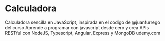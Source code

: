 # Calculadora
Calculadora sencilla en JavaScript, inspirada en el codigo  de @juanfurrego del curso Aprende a programar con javascript desde cero y crea APIs RESTful con NodeJS, Typescript, Angular, Express y MongoDB udemy.com
